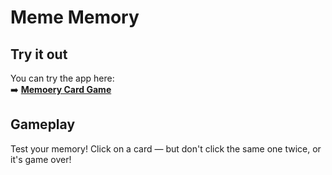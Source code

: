 # Meme Memory

## Try it out
You can try the app here:  
➡️ **[Memoery Card Game](https://memory-card-game-navy-delta.vercel.app/)**  

## Gameplay
Test your memory! Click on a card — but don't click the same one twice, or it's game over!

